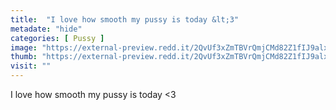 ```yaml
---
title:  "I love how smooth my pussy is today &lt;3"
metadate: "hide"
categories: [ Pussy ]
image: "https://external-preview.redd.it/2QvUf3xZmTBVrQmjCMd82Z1fIJ9alxCqE6j0t2ScUIw.jpg?auto=webp&s=86beb01eb63e6d11cb964ce4b0ecf1fb4b6cb14a"
thumb: "https://external-preview.redd.it/2QvUf3xZmTBVrQmjCMd82Z1fIJ9alxCqE6j0t2ScUIw.jpg?width=1080&crop=smart&auto=webp&s=8a22476c8c63aa5dc281820d82e63ce3bfc3dd1d"
visit: ""
---
```

I love how smooth my pussy is today &lt;3
